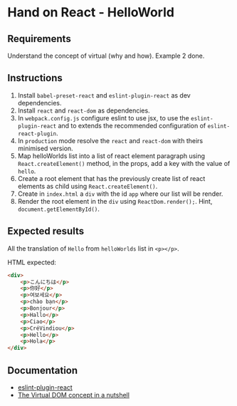 # Hand on React - HelloWorld

## Requirements
Understand the concept of virtual (why and how). Example 2 done.

## Instructions

1. Install `babel-preset-react` and `eslint-plugin-react` as dev dependencies.
2. Install `react` and `react-dom` as dependencies.
3. In `webpack.config.js` configure eslint to use jsx, to use the `eslint-plugin-react` and to extends the recommended configuration of `eslint-react-plugin`.
4. In `production` mode resolve the `react` and `react-dom` with theirs minimised version.
5. Map helloWorlds list into a list of react element paragraph using `React.createElement()` method, in the props, add a key with the value of `hello`.
6. Create a root element that has the previously create list of react elements as child using `React.createElement()`.
7. Create in `index.html` a `div` with the id `app` where our list will be render.
7. Render the root element in the `div` using `ReactDom.render();`. Hint, `document.getElementById()`.

## Expected results
All the translation of  `Hello` from `helloWorlds` list in `<p></p>`.

HTML expected:
```html
<div>
    <p>こんにちは</p>
    <p>你好</p>
    <p>여보세요</p>
    <p>chào bạn</p>
    <p>Bonjour</p>
    <p>Hallo</p>
    <p>Ciao</p>
    <p>CréVindiou</p>
    <p>Hello</p>
    <p>Hola</p>
</div>
```

## Documentation
- [eslint-plugin-react](https://github.com/yannickcr/eslint-plugin-react)
- [The Virtual DOM concept in a nutshell](https://blog.risingstack.com/the-react-way-getting-started-tutorial/)